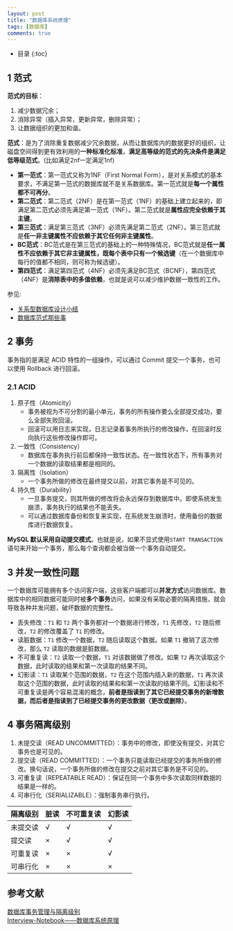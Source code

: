 ```yaml
---
layout: post
title: "数据库系统原理"
tags: [数据库]
comments: true
---
```

* 目录
{:toc}

## 1 范式
**范式的目标**：
1. 减少数据冗余；
2. 消除异常（插入异常，更新异常，删除异常）；
3. 让数据组织的更加和谐。

**范式**：是为了消除重复数据减少冗余数据，从而让数据库内的数据更好的组织，让磁盘空间得到更有效利用的**一种标准化标准**，**满足高等级的范式的先决条件是满足低等级范式**。(比如满足2nf一定满足1nf)    
- **第一范式**：第一范式又称为1NF（First Normal Form），是对关系模式的基本要求，不满足第一范式的数据库就不是关系数据库。第一范式就是**每一个属性都不可再分**。
- **第二范式**：第二范式（2NF）是在第一范式（1NF）的基础上建立起来的，即满足第二范式必须先满足第一范式（1NF）。第二范式就是**属性应完全依赖于其主键**。
- **第三范式**：满足第三范式（3NF）必须先满足第二范式（2NF）。第三范式就是**任一非主键属性不应依赖于其它任何非主键属性**。
- **BC范式**：BC范式是在第三范式的基础上的一种特殊情况，BC范式就是**任一属性不应依赖于其它非主键属性，既每个表中只有一个候选键**（在一个数据库中每行的值都不相同，则可称为候选键）。
- **第四范式**：满足第四范式（4NF）必须先满足BC范式（BCNF），第四范式（4NF）是**消除表中的多值依赖**，也就是说可以减少维护数据一致性的工作。

参见:
- [关系型数据库设计小结](https://www.cnblogs.com/pannengzhi/p/2017-05-28-relational-database-design.html)
- [数据库范式那些事](http://www.cnblogs.com/CareySon/archive/2010/02/16/1668803.html)    

## 2 事务
事务指的是满足 ACID 特性的一组操作，可以通过 Commit 提交一个事务，也可以使用 Rollback 进行回滚。   
### 2.1 ACID
1. 原子性（Atomicity）
    - 事务被视为不可分割的最小单元，事务的所有操作要么全部提交成功，要么全部失败回滚。
    - 回滚可以用日志来实现，日志记录着事务所执行的修改操作，在回滚时反向执行这些修改操作即可。
2. 一致性（Consistency）
    - 数据库在事务执行前后都保持一致性状态。在一致性状态下，所有事务对一个数据的读取结果都是相同的。
3.  隔离性（Isolation）
    - 一个事务所做的修改在最终提交以前，对其它事务是不可见的。
4. 持久性（Durability）
    - 一旦事务提交，则其所做的修改将会永远保存到数据库中。即使系统发生崩溃，事务执行的结果也不能丢失。
    - 可以通过数据库备份和恢复来实现，在系统发生崩溃时，使用备份的数据库进行数据恢复。

**MySQL 默认采用自动提交模式**。也就是说，如果不显式使用`START TRANSACTION`语句来开始一个事务，那么每个查询都会被当做一个事务自动提交。

## 3 并发一致性问题
一个数据库可能拥有多个访问客户端，这些客户端都可以**并发方式**访问数据库。数据库中的相同数据可能同时被**多个事务**访问，如果没有采取必要的隔离措施，就会导致各种并发问题，破坏数据的完整性。
- 丢失修改：`T1` 和 `T2` 两个事务都对一个数据进行修改，`T1` 先修改，`T2` 随后修改，`T2` 的修改覆盖了 `T1` 的修改。
- 读脏数据：`T1` 修改一个数据，`T2` 随后读取这个数据。如果 `T1` 撤销了这次修改，那么 `T2` 读取的数据是脏数据。
- 不可重复读：`T2` 读取一个数据，`T1` 对该数据做了修改。如果 `T2` 再次读取这个数据，此时读取的结果和第一次读取的结果不同。
- 幻影读：`T1` 读取某个范围的数据，`T2` 在这个范围内插入新的数据，`T1` 再次读取这个范围的数据，此时读取的结果和和第一次读取的结果不同。幻影读和不可重复读是两个容易混淆的概念，**前者是指读到了其它已经提交事务的新增数据，而后者是指读到了已经提交事务的更改数据（更改或删除）**。

## 4 事务隔离级别
1. 未提交读（READ UNCOMMITTED）：事务中的修改，即使没有提交，对其它事务也是可见的。
2. 提交读（READ COMMITTED）：一个事务只能读取已经提交的事务所做的修改。换句话说，一个事务所做的修改在提交之前对其它事务是不可见的。
3. 可重复读（REPEATABLE READ）：保证在同一个事务中多次读取同样数据的结果是一样的。
4. 可串行化（SERIALIZABLE）：强制事务串行执行。


隔离级别 | 脏读 | 不可重复读 | 幻影读
---|---|---|---
未提交读 | √ | √ | √
提交读 | × | √ | √
可重复读 | × | × | √
可串行化 | × | × | ×

## 参考文献
[数据库事务管理与隔离级别](http://blog.csdn.net/zxiang248/article/details/52586482)    
[Interview-Notebook——数据库系统原理](https://github.com/CyC2018/CS-Notes/blob/master/docs/notes/%E6%95%B0%E6%8D%AE%E5%BA%93%E7%B3%BB%E7%BB%9F%E5%8E%9F%E7%90%86.md)  
 